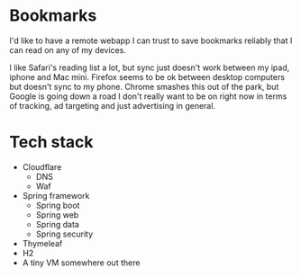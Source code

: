# Bookmarks

I'd like to have a remote webapp I can trust to save bookmarks reliably that I can read on any of my devices.

I like Safari's reading list a lot, but sync just doesn't work between my ipad, iphone and Mac mini. Firefox seems to be ok between desktop computers but doesn't sync to my phone. Chrome smashes this out of the park, but Google is going down a road I don't really want to be on right now in terms of tracking, ad targeting and just advertising in general.

# Tech stack
* Cloudflare
  * DNS
  * Waf
* Spring framework
  * Spring boot
  * Spring web
  * Spring data
  * Spring security
* Thymeleaf
* H2
* A tiny VM somewhere out there
